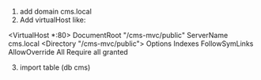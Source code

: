 1. add domain cms.local
2. Add virtualHost like:

<VirtualHost *:80>
    DocumentRoot "/cms-mvc/public"
    ServerName cms.local
    <Directory "/cms-mvc/public">
        Options Indexes FollowSymLinks
        AllowOverride All
        Require all granted
    </Directory>
</VirtualHost>

3. import table (db cms)
